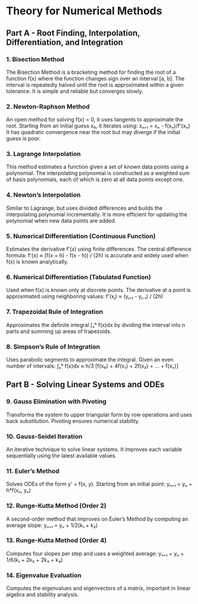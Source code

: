 # Theory for Numerical Methods

## Part A - Root Finding, Interpolation, Differentiation, and Integration

### 1. Bisection Method
The Bisection Method is a bracketing method for finding the root of a function f(x) where the function changes sign over an interval [a, b]. The interval is repeatedly halved until the root is approximated within a given tolerance. It is simple and reliable but converges slowly.

### 2. Newton-Raphson Method
An open method for solving f(x) = 0, it uses tangents to approximate the root. Starting from an initial guess x₀, it iterates using:
xₙ₊₁ = xₙ - f(xₙ)/f'(xₙ)
It has quadratic convergence near the root but may diverge if the initial guess is poor.

### 3. Lagrange Interpolation
This method estimates a function given a set of known data points using a polynomial. The interpolating polynomial is constructed as a weighted sum of basis polynomials, each of which is zero at all data points except one.

### 4. Newton’s Interpolation
Similar to Lagrange, but uses divided differences and builds the interpolating polynomial incrementally. It is more efficient for updating the polynomial when new data points are added.

### 5. Numerical Differentiation (Continuous Function)
Estimates the derivative f'(x) using finite differences. The central difference formula:
f'(x) ≈ (f(x + h) - f(x - h)) / (2h)
is accurate and widely used when f(x) is known analytically.

### 6. Numerical Differentiation (Tabulated Function)
Used when f(x) is known only at discrete points. The derivative at a point is approximated using neighboring values:
f'(xⱼ) ≈ (yⱼ₊₁ - yⱼ₋₁) / (2h)

### 7. Trapezoidal Rule of Integration
Approximates the definite integral ∫ₐᵇ f(x)dx by dividing the interval into n parts and summing up areas of trapezoids.

### 8. Simpson’s Rule of Integration
Uses parabolic segments to approximate the integral. Given an even number of intervals:
∫ₐᵇ f(x)dx ≈ h/3 [f(x₀) + 4f(x₁) + 2f(x₂) + ... + f(xₙ)]

## Part B - Solving Linear Systems and ODEs

### 9. Gauss Elimination with Pivoting
Transforms the system to upper triangular form by row operations and uses back substitution. Pivoting ensures numerical stability.

### 10. Gauss-Seidel Iteration
An iterative technique to solve linear systems. It improves each variable sequentially using the latest available values.

### 11. Euler’s Method
Solves ODEs of the form y' = f(x, y). Starting from an initial point:
yₙ₊₁ = yₙ + h*f(xₙ, yₙ)

### 12. Runge-Kutta Method (Order 2)
A second-order method that improves on Euler’s Method by computing an average slope:
yₙ₊₁ = yₙ + 1/2(k₁ + k₂)

### 13. Runge-Kutta Method (Order 4)
Computes four slopes per step and uses a weighted average:
yₙ₊₁ = yₙ + 1/6(k₁ + 2k₂ + 2k₃ + k₄)

### 14. Eigenvalue Evaluation
Computes the eigenvalues and eigenvectors of a matrix, important in linear algebra and stability analysis.